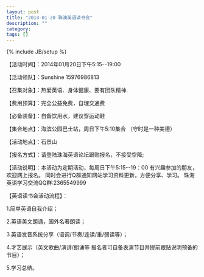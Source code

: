 ```yaml
---
layout: post
title: "2014-01-20 珠澳英语读书会"
description: ""
category: 
tags: []
---
```

{% include JB/setup %}

【活动时间】：2014年01月20日下午5:15--19:00

<!--more-->

【活动领队】：Sunshine 15976986813

【召集对象】：热爱英语、身体健康、要有团队精神. 

【费用预算】：完全公益免费，自理交通费

【必备装备】：自备饮用水，建议穿运动鞋

【集合地点】：海滨公园巴士站，周日下午5:10集合
                        （守时是一种美德）
						
【活动地点】：石景山

【报名方式】：请登陆珠海英语论坛跟贴报名，不接受空降;

【活动说明】：本活动为定期活动，每周日下午5:15--19：00
              有兴趣参加的朋友，欢迎网上报名。
              同时会进行Q群通知网站学习资料更新，方便分享、学习。
              珠海英语学习交流QQ群:2365549999
			  
【英语读书会活动流程】：

  1.简单英语自我介绍；

  2.英语美文朗诵，国外名著朗读；

  3.英语发音系统分享（语调/节奏/连读/重/弱读等）；

  4.才艺展示（英文歌曲/演讲/朗诵等 报名者可自备表演节目并提前跟贴说明预备的节目）；
  
  5.学习总结。

